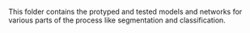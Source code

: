 This folder contains the protyped and tested models and networks for various parts of the process like segmentation and classification.
